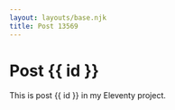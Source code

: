 ```yaml
---
layout: layouts/base.njk
title: Post 13569
---
```


# Post {{ id }}

This is post {{ id }} in my Eleventy project.
